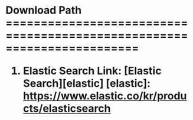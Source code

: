 <H1> Download Path 
=======================================================================

1. Elastic Search
Link: [Elastic Search][elastic]
[elastic]:  https://www.elastic.co/kr/products/elasticsearch
